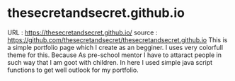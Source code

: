 # thesecretandsecret.github.io
URL : https://thesecretandsecret.github.io/
source : https://github.com/thesecretandsecret/thesecretandsecret.github.io
This is a simple portfolio page which I create as an begginer. I uses very colorfull theme for this. Because As pre-school mentor I have to attaract people in such way that I am goot with children. In here I used simple java script functions to get well outlook for my portfolio. 
